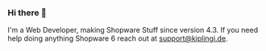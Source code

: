 ### Hi there 👋

I'm a Web Developer, making Shopware Stuff since version 4.3. If you need help doing anything Shopware 6 reach out at support@kiplingi.de.
